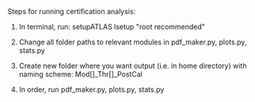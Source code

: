 Steps for running certification analysis:

1. In terminal, run: 
setupATLAS
lsetup "root recommended"

2. Change all folder paths to relevant modules in pdf_maker.py, plots.py, stats.py

3. Create new folder where you want output (i.e. in home directory) with naming scheme: Mod[]_Thr[]_PostCal

4. In order, run pdf_maker.py, plots.py, stats.py

